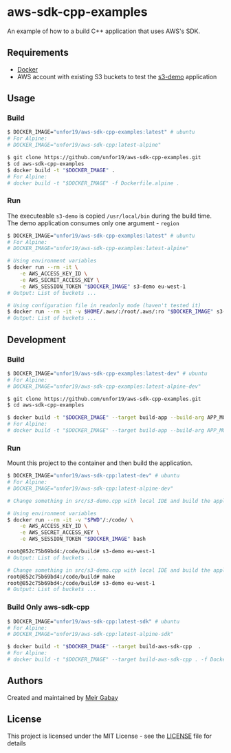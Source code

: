 # aws-sdk-cpp-examples

An example of how to a build C++ application that uses AWS's SDK.

## Requirements

- [Docker](https://docs.docker.com/get-docker/)
- AWS account with existing S3 buckets to test the [s3-demo](./src/s3-demo.cpp) application

## Usage

### Build

```bash
$ DOCKER_IMAGE="unfor19/aws-sdk-cpp-examples:latest" # ubuntu
# For Alpine:
# DOCKER_IMAGE="unfor19/aws-sdk-cpp:latest-alpine"

$ git clone https://github.com/unfor19/aws-sdk-cpp-examples.git
$ cd aws-sdk-cpp-examples
$ docker build -t "$DOCKER_IMAGE" .
# For Alpine:
# docker build -t "$DOCKER_IMAGE" -f Dockerfile.alpine .
```

### Run

The executeable `s3-demo` is copied `/usr/local/bin` during the build time. The demo application consumes only one argument - `region`

```bash
$ DOCKER_IMAGE="unfor19/aws-sdk-cpp-examples:latest" # ubuntu
# For Alpine:
# DOCKER_IMAGE="unfor19/aws-sdk-cpp-examples:latest-alpine"

# Using environment variables
$ docker run --rm -it \
    -e AWS_ACCESS_KEY_ID \
    -e AWS_SECRET_ACCESS_KEY \
    -e AWS_SESSION_TOKEN "$DOCKER_IMAGE" s3-demo eu-west-1
# Output: List of buckets ...

# Using configuration file in readonly mode (haven't tested it)
$ docker run --rm -it -v $HOME/.aws/:/root/.aws/:ro "$DOCKER_IMAGE" s3-demo eu-west-1
# Output: List of buckets ...
```

## Development

### Build

```bash
$ DOCKER_IMAGE="unfor19/aws-sdk-cpp-examples:latest-dev" # ubuntu
# For Alpine:
# DOCKER_IMAGE="unfor19/aws-sdk-cpp-examples:latest-alpine-dev"

$ git clone https://github.com/unfor19/aws-sdk-cpp-examples.git
$ cd aws-sdk-cpp-examples

$ docker build -t "$DOCKER_IMAGE" --target build-app --build-arg APP_MOUNT_VOLUME="true" .
# For Alpine: 
# docker build -t "$DOCKER_IMAGE" --target build-app --build-arg APP_MOUNT_VOLUME="true" . -f Dockerfile.alpine
```

### Run

Mount this project to the container and then build the application.

```bash
$ DOCKER_IMAGE="unfor19/aws-sdk-cpp:latest-dev" # ubuntu
# For Alpine:
# DOCKER_IMAGE="unfor19/aws-sdk-cpp:latest-alpine-dev"

# Change something in src/s3-demo.cpp with local IDE and build the application while in the container

# Using environment variables
$ docker run --rm -it -v "$PWD"/:/code/ \
    -e AWS_ACCESS_KEY_ID \
    -e AWS_SECRET_ACCESS_KEY \
    -e AWS_SESSION_TOKEN "$DOCKER_IMAGE" bash

root@852c75b69bd4:/code/build# s3-demo eu-west-1
# Output: List of buckets ...

# Change something in src/s3-demo.cpp with local IDE and build the application while in the container
root@852c75b69bd4:/code/build# make
root@852c75b69bd4:/code/build# s3-demo eu-west-1
# Output: List of buckets ...
```

### Build Only aws-sdk-cpp

```bash
$ DOCKER_IMAGE="unfor19/aws-sdk-cpp:latest-sdk" # ubuntu
# For Alpine:
# DOCKER_IMAGE="unfor19/aws-sdk-cpp:latest-alpine-sdk"

$ docker build -t "$DOCKER_IMAGE" --target build-aws-sdk-cpp  .
# For Alpine: 
# docker build -t "$DOCKER_IMAGE" --target build-aws-sdk-cpp . -f Dockerfile.alpine
```

## Authors

Created and maintained by [Meir Gabay](https://github.com/unfor19)

## License

This project is licensed under the MIT License - see the [LICENSE](https://github.com/unfor19/aws-sdk-cpp-examples/blob/master/LICENSE) file for details

